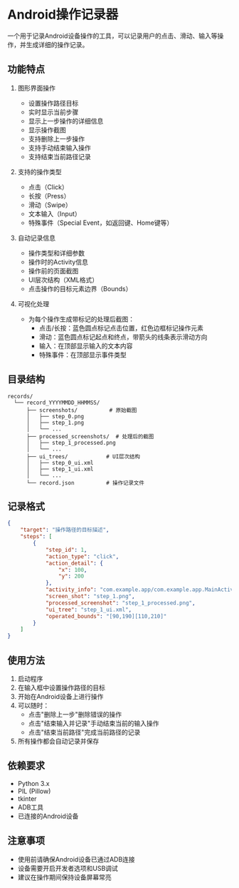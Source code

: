 # Android操作记录器

一个用于记录Android设备操作的工具，可以记录用户的点击、滑动、输入等操作，并生成详细的操作记录。

## 功能特点

1. 图形界面操作
   - 设置操作路径目标
   - 实时显示当前步骤
   - 显示上一步操作的详细信息
   - 显示操作截图
   - 支持删除上一步操作
   - 支持手动结束输入操作
   - 支持结束当前路径记录

2. 支持的操作类型
   - 点击（Click）
   - 长按（Press）
   - 滑动（Swipe）
   - 文本输入（Input）
   - 特殊事件（Special Event，如返回键、Home键等）

3. 自动记录信息
   - 操作类型和详细参数
   - 操作时的Activity信息
   - 操作前的页面截图
   - UI层次结构（XML格式）
   - 点击操作的目标元素边界（Bounds）

4. 可视化处理
   - 为每个操作生成带标记的处理后截图：
     - 点击/长按：蓝色圆点标记点击位置，红色边框标记操作元素
     - 滑动：蓝色圆点标记起点和终点，带箭头的线条表示滑动方向
     - 输入：在顶部显示输入的文本内容
     - 特殊事件：在顶部显示事件类型

## 目录结构

```
records/
  └── record_YYYYMMDD_HHMMSS/
      ├── screenshots/          # 原始截图
      │   ├── step_0.png
      │   ├── step_1.png
      │   └── ...
      ├── processed_screenshots/  # 处理后的截图
      │   ├── step_1_processed.png
      │   └── ...
      ├── ui_trees/            # UI层次结构
      │   ├── step_0_ui.xml
      │   ├── step_1_ui.xml
      │   └── ...
      └── record.json          # 操作记录文件
```

## 记录格式

```json
{
    "target": "操作路径的目标描述",
    "steps": [
        {
            "step_id": 1,
            "action_type": "click",
            "action_detail": {
                "x": 100,
                "y": 200
            },
            "activity_info": "com.example.app/com.example.app.MainActivity",
            "screen_shot": "step_1.png",
            "processed_screenshot": "step_1_processed.png",
            "ui_tree": "step_1_ui.xml",
            "operated_bounds": "[90,190][110,210]"
        }
    ]
}
```

## 使用方法

1. 启动程序
2. 在输入框中设置操作路径的目标
3. 开始在Android设备上进行操作
4. 可以随时：
   - 点击"删除上一步"删除错误的操作
   - 点击"结束输入并记录"手动结束当前的输入操作
   - 点击"结束当前路径"完成当前路径的记录
5. 所有操作都会自动记录并保存

## 依赖要求

- Python 3.x
- PIL (Pillow)
- tkinter
- ADB工具
- 已连接的Android设备

## 注意事项

- 使用前请确保Android设备已通过ADB连接
- 设备需要开启开发者选项和USB调试
- 建议在操作期间保持设备屏幕常亮
